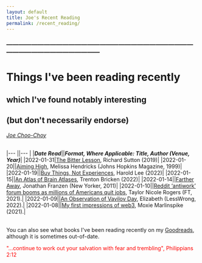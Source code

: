 ```yaml
---
layout: default
title: Joe's Recent Reading
permalink: /recent_reading/
---
```


### —————————————————————————————————————————————
# Things I've been reading recently 
## which I've found notably interesting
## (but don't necessarily endorse)
<i><a href="https://jchooch.github.io/"> Joe Choo-Choy </a></i>
<br>
<br>

|--- ||--- |
|<b><i>Date Read</i></b>||<b><i>Format, Where Applicable: Title, Author (Venue, Year)</i></b>|
|2022-01-31|<a href="http://www.incompleteideas.net/IncIdeas/BitterLesson.html">The Bitter Lesson</a>, Richard Sutton (2019)|
|2022-01-20||<a href="https://pages.jh.edu/jhumag/0499web/ortho.html">Aiming High</a>, Melissa Hendricks (Johns Hopkins Magazine, 1999)|
|2022-01-19||<a href="https://write.as/harold-lee/theres-a-phrase-going-around-that-you-should-buy-experiences-not-things?fbclid=IwAR1E5n05_lptr06a23jpVQ5sHeMXgvEkMCNrI9It55OjsBU7GHy1Ak-N8ns">Buy Things, Not Experiences</a>, Harold Lee (2022)|
|2022-01-15||<a href="https://www.trentonbricken.com/An-Atlas-Of-Brain-Atlases/">An Atlas of Brain Atlases</a>, Trenton Bricken (2022)|
|2022-01-14||<a href="https://www.newyorker.com/magazine/2011/04/18/farther-away-jonathan-franzen">Farther Away</a>, Jonathan Franzen (New Yorker, 2011)|
|2022-01-10||<a href="https://www.ft.com/content/1270ee18-3ee0-4939-98a8-c4f40940e644?fbclid=IwAR14t_M5Nwwq59YIPuys2TWtP7HhPm7pjUdy6RCZpZUSZU-jdPUu_rWG2zE">Reddit ‘antiwork’ forum booms as millions of Americans quit jobs</a>, Taylor Nicole Rogers (FT, 2021).|
|2022-01-09||<a href="https://www.lesswrong.com/posts/puYfAEJJomeodeSsi/an-observation-of-vavilov-day">An Observation of Vavilov Day</a>, Elizabeth (LessWrong, 2022).|
|2022-01-08||<a href="https://moxie.org/2022/01/07/web3-first-impressions.html">My first impressions of web3</a>, Moxie Marlinspike (2021).|

<br>
You can also see what books I've been reading recently on my <a href="https://www.goodreads.com/user/show/23882279-joe">Goodreads</a>, although it is sometimes out-of-date.

<p size="-2" style="color:red">"...continue to work out your salvation with fear and trembling", Philippians 2:12 </p>

